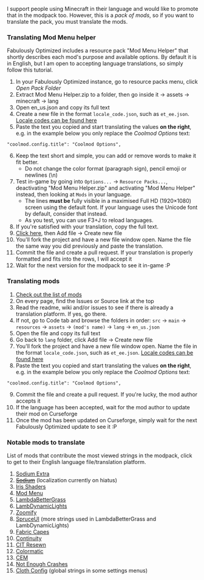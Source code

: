 I support people using Minecraft in their language and would like to promote that in the modpack too. However, this is a _pack of mods_, so if you want to translate the pack, you must translate the mods.

### Translating Mod Menu helper

Fabulously Optimized includes a resource pack "Mod Menu Helper" that shortly describes each mod's purpose and available options. By default it is in English, but I am open to accepting language translations, so simply follow this tutorial.

1. In your Fabulously Optimized instance, go to resource packs menu, click _Open Pack Folder_
2. Extract Mod Menu Helper.zip to a folder, then go inside it -> assets -> minecraft -> lang
3. Open en_us.json and copy its full text
4. Create a new file in the format `locale_code.json`, such as `et_ee.json`. [Locale codes can be found here](https://minecraft.gamepedia.com/Language#Available_languages)
5. Paste the text you copied and start translating the values **on the right**, e.g. in the example below you only replace the _Coolmod Options_ text:

```
"coolmod.config.title": "Coolmod Options",
```

6. Keep the text short and simple, you can add or remove words to make it fit better. 
   * Do not change the color format (paragraph sign), pencil emoji or newlines (\n)
7. Test in-game by going into `Options...` -> `Resource Packs...`, deactivating "Mod Menu Helper.zip" and activating "Mod Menu Helper" instead, then looking at `Mods` in your language.
   * The lines **must be** fully visible in a maximised Full HD (1920×1080) screen using the default font. If your language uses the Unicode font by default, consider that instead.
   * As you test, you can use F3+J to reload languages.
8. If you're satisfied with your translation, copy the full text.
9. [Click here](https://github.com/Fabulously-Optimized/fabulously-optimized/blob/main/Mod%20Menu%20Helper/assets/modmenu/lang/), then Add file -> Create new file
10. You'll fork the project and have a new file window open. Name the file the same way you did previously and paste the translation.
11. Commit the file and create a pull request. If your translation is properly formatted and fits into the rows, I will accept it
12. Wait for the next version for the modpack to see it in-game :P

### Translating mods

1. [Check out the list of mods](https://github.com/Madis0/fabulously-optimized#included-mods)
2. On every page, find the Issues or Source link at the top
3. Read the readme, wiki and/or issues to see if there is already a translation platform. If yes, go there.
4. If not, go to Code tab and browse the folders in order:
`src` -> `main` -> `resources` -> `assets` -> `(mod's name)` -> `lang` -> `en_us.json`
5. Open the file and copy its full text
6. Go back to `lang` folder, click Add file -> Create new file
7. You'll fork the project and have a new file window open. Name the file in the format `locale_code.json`, such as `et_ee.json`. [Locale codes can be found here](https://minecraft.gamepedia.com/Language#Available_languages)
8. Paste the text you copied and start translating the values **on the right**, e.g. in the example below you only replace the _Coolmod Options_ text:

```
"coolmod.config.title": "Coolmod Options",
```

9. Commit the file and create a pull request. If you're lucky, the mod author accepts it
10. If the language has been accepted, wait for the mod author to update their mod on Curseforge
11. Once the mod has been updated on Curseforge, simply wait for the next Fabulously Optimized update to see it :P

### Notable mods to translate

List of mods that contribute the most viewed strings in the modpack, click to get to their English language file/translation platform.

1. [Sodium Extra](https://github.com/FlashyReese/sodium-extra-fabric/blob/1.17.x/dev/src/main/resources/assets/sodium-extra/lang/en_us.json)
1. ~~[Sodium](https://github.com/CaffeineMC/sodium-fabric/issues/44)~~ (localization currently on hiatus)
1. [Iris Shaders](https://github.com/IrisShaders/Iris/blob/trunk/src/main/resources/assets/iris/lang/en_us.json)
1. [Mod Menu](https://hosted.weblate.org/engage/fabric-modmenu/)
1. [LambdaBetterGrass](https://github.com/LambdAurora/LambdaBetterGrass/blob/1.18/src/main/resources/assets/lambdabettergrass/lang/en_us.json)
1. [LambDynamicLights](https://github.com/LambdAurora/LambDynamicLights/blob/1.18/src/main/resources/assets/lambdynlights/lang/en_us.json)
1. [Zoomify](https://github.com/isXander/Zoomify/blob/1.18/src/main/resources/assets/zoomify/lang/en_us.json)
1. [SpruceUI](https://github.com/LambdAurora/SpruceUI/blob/1.18/src/main/resources/assets/spruceui/lang/en_us.json) (more strings used in LambdaBetterGrass and LambDynamicLights)
1. [Fabric Capes](https://github.com/CaelTheColher/Capes/blob/master/src/main/resources/assets/capes/lang/en_us.json)
1. [Continuity](https://github.com/PepperCode1/Continuity/blob/main/src/main/resources/assets/continuity/lang/en_us.json)
1. [CIT Resewn](https://github.com/SHsuperCM/CITResewn/blob/main/src/main/resources/assets/citresewn/lang/en_us.json)
1. [Colormatic](https://github.com/kvverti/colormatic/blob/master/src/main/resources/assets/colormatic/lang/en_us.json)
1. [CEM](https://github.com/dorianpb/cem/blob/1.18/src/main/resources/assets/cem/lang/en_us.json)
1. [Not Enough Crashes](https://github.com/natanfudge/Not-Enough-Crashes/blob/1.18/common/src/main/resources/assets/notenoughcrashes/lang/en_us.json)
1. [Cloth Config](https://crowdin.com/project/cloth-config) (global strings in some settings menus)
